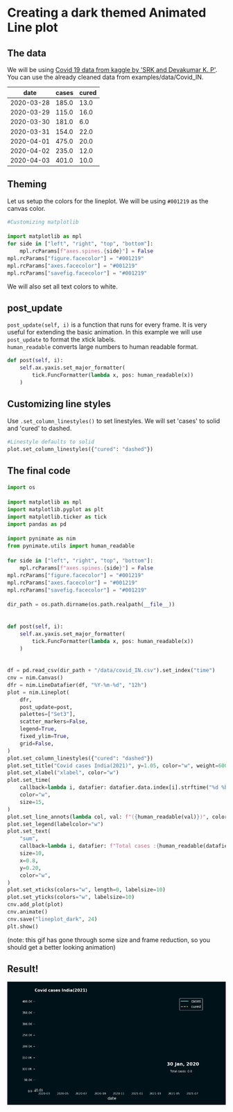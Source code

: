 # Creating a dark themed Animated Line plot
## The data
We will be using [Covid 19 data from kaggle by 'SRK and Devakumar K. P'](https://www.kaggle.com/datasets/sudalairajkumar/covid19-in-india?select=covid_19_india.csv). You can use the already cleaned data from examples/data/Covid_IN.

|date      |cases|cured|
|----------|-----|-----|
|2020-03-28|185.0|13.0 |
|2020-03-29|115.0|16.0 |
|2020-03-30|181.0|6.0  |
|2020-03-31|154.0|22.0 |
|2020-04-01|475.0|20.0 |
|2020-04-02|235.0|12.0 |
|2020-04-03|401.0|10.0 |

## Theming
Let us setup the colors for the lineplot. We will be using `#001219` as the canvas color.
```python 
#Customizing matplotlib

import matplotlib as mpl
for side in ["left", "right", "top", "bottom"]:
    mpl.rcParams[f"axes.spines.{side}"] = False
mpl.rcParams["figure.facecolor"] = "#001219"
mpl.rcParams["axes.facecolor"] = "#001219"
mpl.rcParams["savefig.facecolor"] = "#001219"
```
We will also set all text colors to white.   

## post_update
`post_update(self, i)` is a function that runs for every frame.  It is very useful for extending 
the basic animation. In this example we will use `post_update` to format the xtick labels.   
`human_readable` converts large numbers to human readable format.

```py
def post(self, i):
    self.ax.yaxis.set_major_formatter(
        tick.FuncFormatter(lambda x, pos: human_readable(x))
    )
```
## Customizing line styles
Use `.set_column_linestyles()` to set linestyles. We will set 'cases' to solid and 'cured' to dashed.
```py
#Linestyle defaults to solid
plot.set_column_linestyles({"cured": "dashed"})
``` 
 
## The final code
```py
import os

import matplotlib as mpl
import matplotlib.pyplot as plt
import matplotlib.ticker as tick
import pandas as pd

import pynimate as nim
from pynimate.utils import human_readable

for side in ["left", "right", "top", "bottom"]:
    mpl.rcParams[f"axes.spines.{side}"] = False
mpl.rcParams["figure.facecolor"] = "#001219"
mpl.rcParams["axes.facecolor"] = "#001219"
mpl.rcParams["savefig.facecolor"] = "#001219"

dir_path = os.path.dirname(os.path.realpath(__file__))


def post(self, i):
    self.ax.yaxis.set_major_formatter(
        tick.FuncFormatter(lambda x, pos: human_readable(x))
    )


df = pd.read_csv(dir_path + "/data/covid_IN.csv").set_index("time")
cnv = nim.Canvas()
dfr = nim.LineDatafier(df, "%Y-%m-%d", "12h")
plot = nim.Lineplot(
    dfr,
    post_update=post,
    palettes=["Set3"],
    scatter_markers=False,
    legend=True,
    fixed_ylim=True,
    grid=False,
)
plot.set_column_linestyles({"cured": "dashed"})
plot.set_title("Covid cases India(2021)", y=1.05, color="w", weight=600)
plot.set_xlabel("xlabel", color="w")
plot.set_time(
    callback=lambda i, datafier: datafier.data.index[i].strftime("%d %b, %Y"),
    color="w",
    size=15,
)
plot.set_line_annots(lambda col, val: f"({human_readable(val)})", color="w")
plot.set_legend(labelcolor="w")
plot.set_text(
    "sum",
    callback=lambda i, datafier: f"Total cases :{human_readable(datafier.data.cases.iloc[:i+1].sum() )}",
    size=10,
    x=0.8,
    y=0.20,
    color="w",
)
plot.set_xticks(colors="w", length=0, labelsize=10)
plot.set_yticks(colors="w", labelsize=10)
cnv.add_plot(plot)
cnv.animate()
cnv.save("lineplot_dark", 24)
plt.show()
```
(note: this gif has gone through some size and frame reduction, so you should get a better looking animation)
## Result!
![](../assets/lineplot_dark.gif)